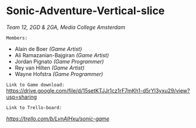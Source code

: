 # Sonic-Adventure-Vertical-slice
_Team 12, 2GD & 2GA, Media College Amsterdam_

```Members:```
- Alain de Boer _(Game Artist)_
- Ali Ramazanian-Bajgiran _(Game Artist)_
- Jordan Pignato _(Game Programmer)_
- Rey van Hilten _(Game Artist)_
- Wayne Hofstra _(Game Programmer)_

```Link to Game download:```
https://drive.google.com/file/d/15setKTJJr1cz1rF7mKh1-d5rYl3yxu29/view?usp=sharing

```Link to Trello-board:```

_https://trello.com/b/LvnAIHxu/sonic-game_

